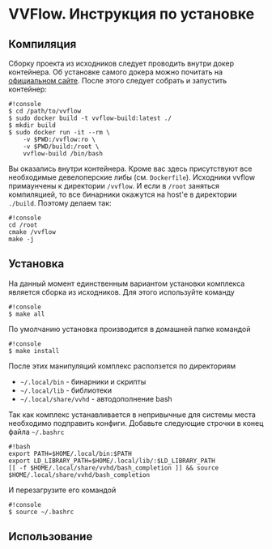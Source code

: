 VVFlow. Инструкция по установке
=======

Компиляция
----------

Сборку проекта из исходников следует проводить внутри докер контейнера.
Об установке самого докера можно почитать на [официальном сайте](https://docs.docker.com/engine/installation/linux/ubuntu/#install-docker).
После этого следует собрать и запустить контейнер:
```
#!console
$ cd /path/to/vvflow
$ sudo docker build -t vvflow-build:latest ./
$ mkdir build
$ sudo docker run -it --rm \
    -v $PWD:/vvflow:ro \
    -v $PWD/build:/root \
    vvflow-build /bin/bash
```

Вы оказались внутри контейнера. Кроме вас здесь присутствуют все необходимые девелоперские либы (см. `Dockerfile`).
Исходники vvflow примаунчены к директории `/vvflow`. И если в `/root` заняться компиляцией, то все бинарники окажутся на host'е в директории `./build`.
Поэтому делаем так:

```
#!console
cd /root
cmake /vvflow
make -j
```

Установка
---------

На данный момент единственным вариантом установки комплекса является сборка из исходников.
Для этого используйте команду
```
#!console
$ make all
```

По умолчанию установка производится в домашней папке командой
```
#!console
$ make install
```

После этих манипуляций комплекс расползется по директориям

 - `~/.local/bin` - бинарники и скрипты
 - `~/.local/lib` - библиотеки
 - `~/.local/share/vvhd` - автодополнение bash

Так как комплекс устанавливается в непривычные для системы места необходимо подправить конфиги. Добавьте следующие строчки в конец файла `~/.bashrc`

```
#!bash
export PATH=$HOME/.local/bin:$PATH
export LD_LIBRARY_PATH=$HOME/.local/lib/:$LD_LIBRARY_PATH
[[ -f $HOME/.local/share/vvhd/bash_completion ]] && source $HOME/.local/share/vvhd/bash_completion
```

И перезагрузите его командой
```
#!console
$ source ~/.bashrc
```

Использование
-------------
